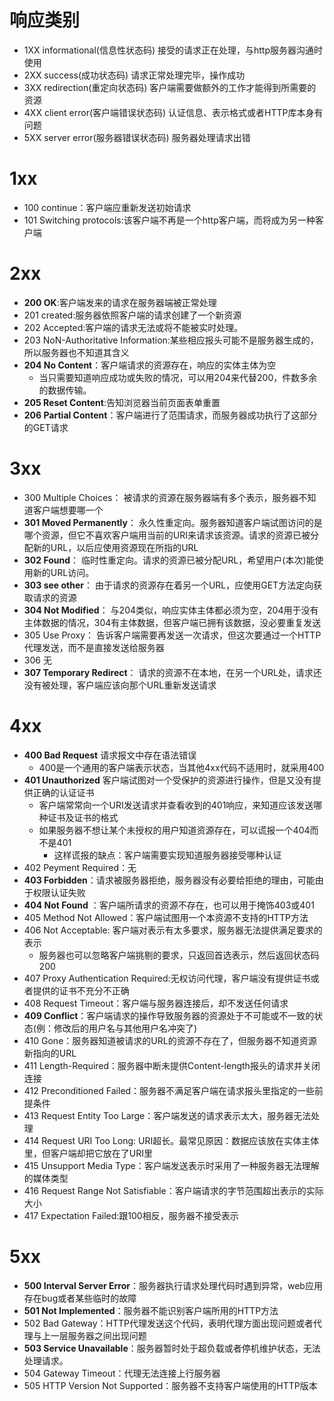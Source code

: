 # 响应类别
- 1XX  informational(信息性状态码) 
接受的请求正在处理，与http服务器沟通时使用
- 2XX  success(成功状态码)
请求正常处理完毕，操作成功
- 3XX  redirection(重定向状态码)
客户端需要做额外的工作才能得到所需要的资源
- 4XX  client error(客户端错误状态码)
认证信息、表示格式或者HTTP库本身有问题
- 5XX  server error(服务器错误状态码)
服务器处理请求出错

# 1xx
- 100 continue：客户端应重新发送初始请求
- 101 Switching protocols:该客户端不再是一个http客户端，而将成为另一种客户端
# 2xx
- **200 OK**:客户端发来的请求在服务器端被正常处理
- 201 created:服务器依照客户端的请求创建了一个新资源
- 202 Accepted:客户端的请求无法或将不能被实时处理。
- 203 NoN-Authoritative Information:某些相应报头可能不是服务器生成的，所以服务器也不知道其含义
- **204 No Content**：客户端请求的资源存在，响应的实体主体为空
  - 当只需要知道响应成功或失败的情况，可以用204来代替200，件数多余的数据传输。
- **205 Reset Content**:告知浏览器当前页面表单重置
- **206 Partial Content**：客户端进行了范围请求，而服务器成功执行了这部分的GET请求

# 3xx
- 300 Multiple Choices： 被请求的资源在服务器端有多个表示，服务器不知道客户端想要哪一个
- **301 Moved Permanently**： 永久性重定向。服务器知道客户端试图访问的是哪个资源，但它不喜欢客户端用当前的URI来请求该资源。请求的资源已被分配新的URL，以后应使用资源现在所指的URL
- **302 Found**： 临时性重定向。请求的资源已被分配URL，希望用户(本次)能使用新的URL访问。
- **303 see other**： 由于请求的资源存在着另一个URL，应使用GET方法定向获取请求的资源
- **304 Not Modified**： 与204类似，响应实体主体都必须为空，204用于没有主体数据的情况，304有主体数据，但客户端已拥有该数据，没必要重复发送
- 305 Use Proxy： 告诉客户端需要再发送一次请求，但这次要通过一个HTTP代理发送，而不是直接发送给服务器
- 306 无
- **307 Temporary Redirect**： 请求的资源不在本地，在另一个URL处，请求还没有被处理，客户端应该向那个URL重新发送请求
# 4xx
- **400 Bad Request** 请求报文中存在语法错误
  - 400是一个通用的客户端表示状态，当其他4xx代码不适用时，就采用400
- **401 Unauthorized** 客户端试图对一个受保护的资源进行操作，但是又没有提供正确的认证证书
  - 客户端常常向一个URI发送请求并查看收到的401响应，来知道应该发送哪种证书及证书的格式
  - 如果服务器不想让某个未授权的用户知道资源存在，可以谎报一个404而不是401
    - 这样谎报的缺点：客户端需要实现知道服务器接受哪种认证
- 402 Peyment Required：无
- **403 Forbidden**：请求被服务器拒绝，服务器没有必要给拒绝的理由，可能由于权限认证失败
- **404 Not Found** ：客户端所请求的资源不存在，也可以用于掩饰403或401
- 405 Method Not Allowed：客户端试图用一个本资源不支持的HTTP方法
- 406 Not Acceptable: 客户端对表示有太多要求，服务器无法提供满足要求的表示
  - 服务器也可以忽略客户端挑剔的要求，只返回首选表示，然后返回状态码200
- 407 Proxy Authentication Required:无权访问代理，客户端没有提供证书或者提供的证书不充分不正确
- 408 Request Timeout：客户端与服务器连接后，却不发送任何请求
- **409 Conflict**：客户端请求的操作导致服务器的资源处于不可能或不一致的状态(例：修改后的用户名与其他用户名冲突了)
- 410 Gone：服务器知道被请求的URL的资源不存在了，但服务器不知道资源新指向的URL
- 411 Length-Required：服务器中断未提供Content-length报头的请求并关闭连接
- 412 Preconditioned Failed：服务器不满足客户端在请求报头里指定的一些前提条件
- 413 Request Entity Too Large：客户端发送的请求表示太大，服务器无法处理
- 414 Request URI Too Long: URI超长。最常见原因：数据应该放在实体主体里，但客户端却把它放在了URI里
- 415 Unsupport Media Type：客户端发送表示时采用了一种服务器无法理解的媒体类型
- 416 Request Range Not Satisfiable：客户端请求的字节范围超出表示的实际大小
- 417 Expectation Failed:跟100相反，服务器不接受表示
# 5xx
- **500 Interval Server Error**：服务器执行请求处理代码时遇到异常，web应用存在bug或者某些临时的故障
- **501 Not Implemented**：服务器不能识别客户端所用的HTTP方法
- 502 Bad Gateway：HTTP代理发送这个代码，表明代理方面出现问题或者代理与上一层服务器之间出现问题
- **503 Service Unavailable**：服务器暂时处于超负载或者停机维护状态，无法处理请求。
- 504 Gateway Timeout：代理无法连接上行服务器
- 505 HTTP Version Not Supported：服务器不支持客户端使用的HTTP版本
